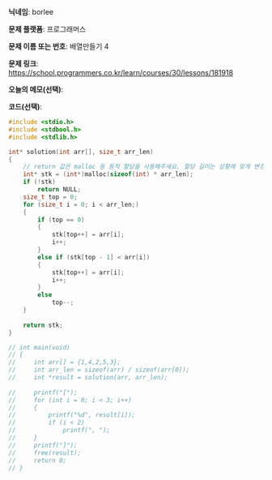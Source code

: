 **닉네임**: borlee

**문제 플랫폼**: 프로그래머스

**문제 이름 또는 번호**: 배열만들기 4

**문제 링크**: https://school.programmers.co.kr/learn/courses/30/lessons/181918

**오늘의 메모(선택)**: 


**코드(선택)**:

```c
#include <stdio.h>
#include <stdbool.h>
#include <stdlib.h>

int* solution(int arr[], size_t arr_len) 
{
    // return 값은 malloc 등 동적 할당을 사용해주세요. 할당 길이는 상황에 맞게 변경해주세요.
    int* stk = (int*)malloc(sizeof(int) * arr_len);
    if (!stk)
        return NULL;
    size_t top = 0;
    for (size_t i = 0; i < arr_len;)
    {
        if (top == 0)
        {
            stk[top++] = arr[i];
            i++;
        }
        else if (stk[top - 1] < arr[i])
        {
            stk[top++] = arr[i];
            i++;
        }
        else
            top--;
    }
        
    return stk;
}

// int main(void)
// {
//     int arr[] = {1,4,2,5,3};
//     int arr_len = sizeof(arr) / sizeof(arr[0]);
//     int *result = solution(arr, arr_len);
    
//     printf("[");
//     for (int i = 0; i < 3; i++)
//     {
//         printf("%d", result[i]);
//         if (i < 2)
//             printf(", ");
//     }
//     printf("]");
//     free(result);
//     return 0;
// }
```
